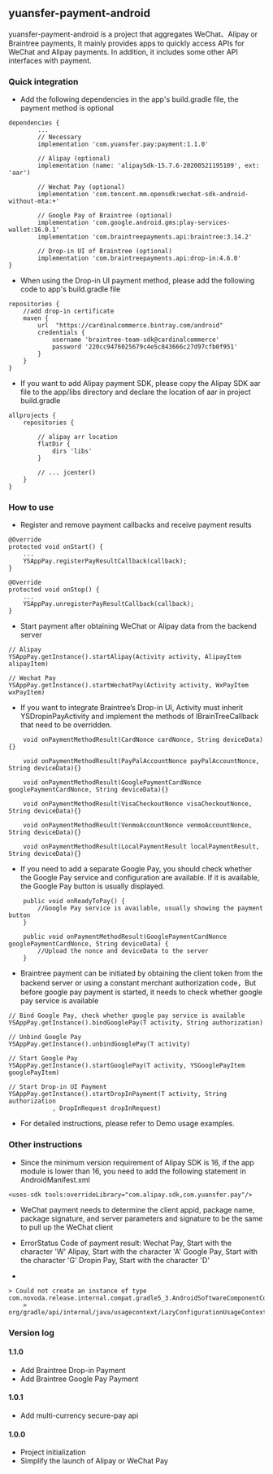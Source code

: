 ## yuansfer-payment-android
yuansfer-payment-android is a project that aggregates WeChat、Alipay or Braintree payments, It mainly provides apps to quickly access APIs for WeChat and Alipay payments. In addition, it includes some other API interfaces with payment.

### Quick integration
* Add the following dependencies in the app's build.gradle file, the payment method is optional
````
dependencies {
        ... 
        // Necessary
        implementation 'com.yuansfer.pay:payment:1.1.0'

        // Alipay (optional)
        implementation (name: 'alipaySdk-15.7.6-20200521195109', ext: 'aar')

        // Wechat Pay (optional)
        implementation 'com.tencent.mm.opensdk:wechat-sdk-android-without-mta:+'

        // Google Pay of Braintree (optional)
        implementation 'com.google.android.gms:play-services-wallet:16.0.1'
        implementation 'com.braintreepayments.api:braintree:3.14.2'

        // Drop-in UI of Braintree (optional)
        implementation 'com.braintreepayments.api:drop-in:4.6.0'
}
````
* When using the Drop-in UI payment method, please add the following code to app's build.gradle file
````
repositories {
    //add drop-in certificate
    maven {
        url  "https://cardinalcommerce.bintray.com/android"
        credentials {
            username 'braintree-team-sdk@cardinalcommerce'
            password '220cc9476025679c4e5c843666c27d97cfb0f951'
        }
    }
}
````
* If you want to add Alipay payment SDK, please copy the Alipay SDK aar file to the app/libs directory and declare the location of aar in project build.gradle
````
allprojects {
    repositories {

        // alipay arr location
        flatDir {
            dirs 'libs'
        }

        // ... jcenter() 
    }
}
````
### How to use
* Register and remove payment callbacks and receive payment results
````
@Override
protected void onStart() {
    ...
    YSAppPay.registerPayResultCallback(callback);
}

@Override
protected void onStop() {
    ...
    YSAppPay.unregisterPayResultCallback(callback);
}
````
* Start payment after obtaining WeChat or Alipay data from the backend server
````
// Alipay
YSAppPay.getInstance().startAlipay(Activity activity, AlipayItem alipayItem)

// Wechat Pay
YSAppPay.getInstance().startWechatPay(Activity activity, WxPayItem wxPayItem)
````

* If you want to integrate Braintree’s Drop-in UI, Activity must inherit YSDropinPayActivity and implement the methods of IBrainTreeCallback that need to be overridden.
````
    void onPaymentMethodResult(CardNonce cardNonce, String deviceData){}

    void onPaymentMethodResult(PayPalAccountNonce payPalAccountNonce, String deviceData){}

    void onPaymentMethodResult(GooglePaymentCardNonce googlePaymentCardNonce, String deviceData){}

    void onPaymentMethodResult(VisaCheckoutNonce visaCheckoutNonce, String deviceData){}

    void onPaymentMethodResult(VenmoAccountNonce venmoAccountNonce, String deviceData){}

    void onPaymentMethodResult(LocalPaymentResult localPaymentResult, String deviceData){}
````
* If you need to add a separate Google Pay, you should check whether the Google Pay service and configuration are available. If it is available, the Google Pay button is usually displayed.
````
    public void onReadyToPay() {
        //Google Pay service is available, usually showing the payment button
    }

    public void onPaymentMethodResult(GooglePaymentCardNonce googlePaymentCardNonce, String deviceData) {
        //Upload the nonce and deviceData to the server
    }
````
* Braintree payment can be initiated by obtaining the client token from the backend server or using a constant merchant authorization code，But before google pay payment is started, it needs to check whether google pay service is available
````
// Bind Google Pay, check whether google pay service is available
YSAppPay.getInstance().bindGooglePay(T activity, String authorization)

// Unbind Google Pay
YSAppPay.getInstance().unbindGooglePay(T activity)

// Start Google Pay
YSAppPay.getInstance().startGooglePay(T activity, YSGooglePayItem googlePayItem)

// Start Drop-in UI Payment
YSAppPay.getInstance().startDropInPayment(T activity, String authorization
            , DropInRequest dropInRequest)

````
* For detailed instructions, please refer to Demo usage examples.

### Other instructions

* Since the minimum version requirement of Alipay SDK is 16, if the app module is lower than 16, you need to add the following statement in AndroidManifest.xml

````
<uses-sdk tools:overrideLibrary="com.alipay.sdk,com.yuansfer.pay"/>
````
* WeChat payment needs to determine the client appid, package name, package signature, and server parameters and signature to be the same to pull up the WeChat client

* ErrorStatus Code of payment result:
  Wechat Pay, Start with the character 'W'
  Alipay, Start with the character 'A'
  Google Pay, Start with the character 'G'
  Dropin Pay, Start with the character 'D'
  
* 
````
> Could not create an instance of type com.novoda.release.internal.compat.gradle5_3.AndroidSoftwareComponentCompat_Gradle_5_3.
    > org/gradle/api/internal/java/usagecontext/LazyConfigurationUsageContext
````
### Version log

#### 1.1.0
- Add Braintree Drop-in Payment
- Add Braintree Google Pay Payment

#### 1.0.1
- Add multi-currency secure-pay api

#### 1.0.0
- Project initialization
- Simplify the launch of Alipay or WeChat Pay